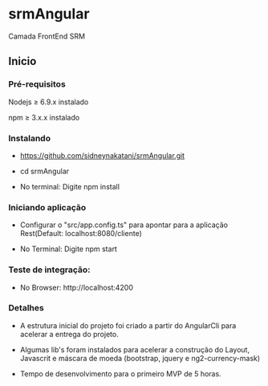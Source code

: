 # srmAngular
Camada FrontEnd SRM


## Inicio

### Pré-requisitos

Nodejs ≥ 6.9.x instalado

npm ≥ 3.x.x instalado

### Instalando

* https://github.com/sidneynakatani/srmAngular.git

* cd srmAngular

* No terminal: Digite npm install

### Iniciando aplicação

* Configurar o "src/app.config.ts" para apontar para a aplicação Rest(Default: localhost:8080/cliente)

* No Terminal: Digite npm start


### Teste de integração:

* No Browser: http://localhost:4200

### Detalhes

* A estrutura inicial do projeto foi criado a partir do AngularCli para acelerar a entrega do projeto.

* Algumas lib's foram instalados para acelerar a construção do Layout, Javascrit e máscara de moeda (bootstrap, jquery e ng2-currency-mask)

* Tempo de desenvolvimento para o primeiro MVP de 5 horas.



